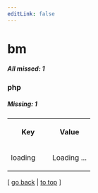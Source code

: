 ```yaml
---
editLink: false
---
```


# bm

##### All missed: 1


### php

##### Missing: 1

<table width="100%">
<tr><th width="50%">

Key

</th><th width="50%">

Value

</th></tr>
<tr><td width="50%">

loading

</td><td width="50%">

Loading ...

</td></tr>
</table>

[ [go back](../status.md) | [to top](#) ]

